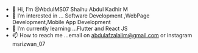 - 👋 Hi, I’m @AbdulMS07 Shaihu Abdul Kadhir M
- 👀 I’m interested in ... Software Development ,WebPage Development,Mobile App Development 
- 🌱 I’m currently learning ...Flutter and React JS
- 📫 How to reach me ...email on abdulafzalalim@gmail.com or instagram msrizwan_07

<!---
AbdulMS07/AbdulMS07 is a ✨ special ✨ repository because its `README.md` (this file) appears on your GitHub profile.
You can click the Preview link to take a look at your changes.
--->
